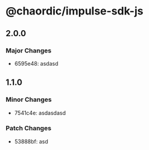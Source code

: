 # @chaordic/impulse-sdk-js

## 2.0.0

### Major Changes

- 6595e48: asdasd

## 1.1.0

### Minor Changes

- 7541c4e: asdasdasd

### Patch Changes

- 53888bf: asd
